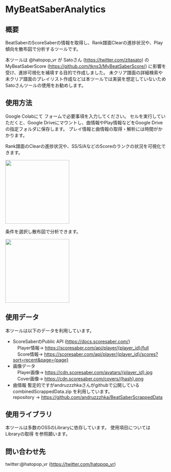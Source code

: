 # MyBeatSaberAnalytics

## 概要
BeatSaberのScoreSaberの情報を取得し、Rank譜面Clearの進捗状況や、Play傾向を散布図で分析するツールです。

本ツールは @hatopop_vr が Satoさん (https://twitter.com/zitasato) の MyBeatSaberScore (https://github.com/tkns3/MyBeatSaberScore/) に影響を受け、進捗可視化を補填する目的で作成しました。 未クリア譜面の詳細検索や未クリア譜面のプレイリスト作成などは本ツールでは実装を想定していないためSatoさんツールの使用をお勧めします。  

## 使用方法

Google Colabにて
フォームで必要事項を入力してください。
セルを実行していただくと、Google Driveにマウントし、曲情報やPlay情報などをGoogle Driveの指定フォルダに保存します。
プレイ情報と曲情報の取得・解析には時間がかかります。

Rank譜面のClearの進捗状況や、SS/S/AなどのScoreのランクの状況を可視化できます。

<img src="https://pbs.twimg.com/media/FPBJ8_xacAU9rNA?format=jpg" style="width:200px;"/>

条件を選択し散布図で分析できます。

<img src="https://pbs.twimg.com/media/FO8HJb1agAcVvn5?format=jpg" style="width:200px;"/>

## 使用データ
本ツールは以下のデータを利用しています。
- ScoreSaberのPublic API
 (https://docs.scoresaber.com/)  
　Player情報-> https://scoresaber.com/api/player/{player_id}/full  
　Score情報-> https://scoresaber.com/api/player/{player_id}/scores?sort=recent&page={page}  
- 画像データ  
　Player画像-> https://cdn.scoresaber.com/avatars/{player_id}.jpg  
　Cover画像-> https://cdn.scoresaber.com/covers/{hash}.png  
- 曲情報
  暫定的ですがandruzzzhkaさんがgithubで公開しているcombinedScrappedData.zip を利用しています。  
  repository -> https://github.com/andruzzzhka/BeatSaberScrappedData

## 使用ライブラリ

本ツールは多数のOSSのLibraryに依存しています。
使用項目については Libraryの取得 を参照願います。

## 問い合わせ先

twitter:@hatopop_vr (https://twitter.com/hatopop_vr)
